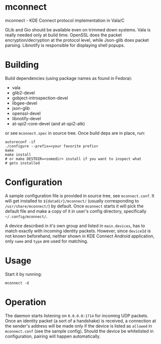 # mconnect
mconnect - KDE Connect protocol implementation in Vala/C

GLib and Gio should be available even on trimmed down systems. Vala is
really needed only at build time. OpenSSL does the packet
encryption/decryption at the protocol level, while Json-glib does
packet parsing. Libnotify is responsible for displaying shell popups.

# Building

Build dependencies (using package names as found in Fedora):

- vala
- glib2-devel
- gobject-introspection-devel
- libgee-devel
- json-glib
- openssl-devel
- libnotify-devel
- at-spi2-core-devel (and at-spi2-atk)

or see `mconnect.spec` in source tree. Once build deps are in place, run:

	autoreconf -if
    ./configure --prefix=<your favorite prefix>
    make
    make install
    # or make DESTDIR=<somedir> install if you want to inspect what
    # gets installed

# Configuration

A sample configuration file is provided in source tree, see
`mconnect.conf`. It will get installed to `${datadir}/mconnect/`
(usually corresponding to `/usr/share/mconnect/`) by default. Once
`mconnect` starts it will pick the default file and make a copy of it
in user's config directory, specifically `~/.config/mconnect/`.

A device described in it's own group and listed in `main.devices`, has
to match exactly with incoming identity packets. However, since
`deviceId` is not known beforehand, neither shown in KDE Connect
Android application, only `name` and `type` are used for matching.

# Usage

Start it by running:

	mconnect -d

# Operation

The daemon starts listening on `0.0.0.0:1714` for incoming UDP
packets. Once an identity packet (a sort of a handshake) is received,
a connection at the sender's address will be made only if the device
is listed as `allowed` in `mconnect.conf` (see the sample config).
Should the device be whitelisted in configuration, pairing will happen
automatically.


